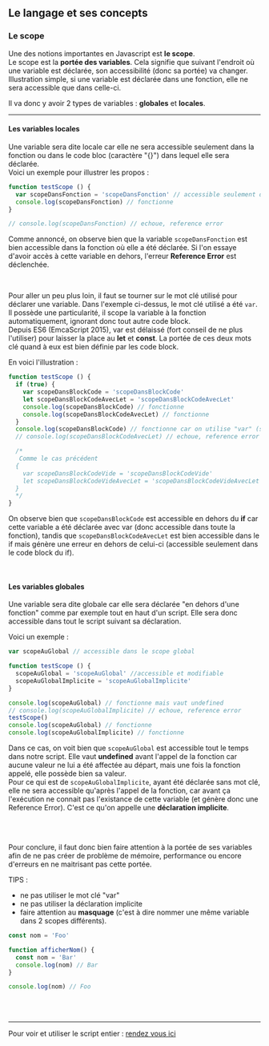 ## Le langage et ses concepts

### Le scope

Une des notions importantes en Javascript est **le scope**.  
Le scope est la __portée des variables__. Cela signifie que suivant l'endroit où une variable est déclarée, 
son accessibilité (donc sa portée) va changer.
Illustration simple, si une variable est déclarée dans une fonction, elle ne sera accessible que dans 
celle-ci.

Il va donc y avoir 2 types de variables : **globales** et **locales**.

---

#### Les variables locales

Une variable sera dite locale car elle ne sera accessible seulement dans la fonction ou dans le 
code bloc (caractère "{}") dans lequel elle sera déclarée.  
Voici un exemple pour illustrer les propos :

```js
function testScope () {
  var scopeDansFonction = 'scopeDansFonction' // accessible seulement dans cette fonction
  console.log(scopeDansFonction) // fonctionne
}

// console.log(scopeDansFonction) // echoue, reference error
```

Comme annoncé, on observe bien que la variable `scopeDansFonction` est bien accessible dans la fonction 
où elle a été déclarée. Si l'on essaye d'avoir accès à cette variable en dehors, l'erreur 
**Reference Error** est déclenchée.

<br>

Pour aller un peu plus loin, il faut se tourner sur le mot clé utilisé pour déclarer une variable. 
Dans l'exemple ci-dessus, le mot clé utilisé a été `var`. Il possède une particularité, il scope 
la variable à la fonction automatiquement, ignorant donc tout autre code block.  
Depuis ES6 (EmcaScript 2015), var est délaissé (fort conseil de ne plus l'utiliser) 
pour laisser la place au **let** et **const**. La portée de ces deux mots clé quand à eux est bien 
définie par les code block.

En voici l'illustration : 

```js
function testScope () {
  if (true) {
    var scopeDansBlockCode = 'scopeDansBlockCode'
    let scopeDansBlockCodeAvecLet = 'scopeDansBlockCodeAvecLet'
    console.log(scopeDansBlockCode) // fonctionne
    console.log(scopeDansBlockCodeAvecLet) // fonctionne
  }
  console.log(scopeDansBlockCode) // fonctionne car on utilise "var" (scope de la fonction)
  // console.log(scopeDansBlockCodeAvecLet) // echoue, reference error (scope du block)

  /*
   Comme le cas précédent
  {
    var scopeDansBlockCodeVide = 'scopeDansBlockCodeVide'
    let scopeDansBlockCodeVideAvecLet = 'scopeDansBlockCodeVideAvecLet'
  }
  */
}
```

On observe bien que `scopeDansBlockCode` est accessible en dehors du **if** car cette variable 
a été déclarée avec var (donc accessible dans toute la fonction), tandis que `scopeDansBlockCodeAvecLet` est bien accessible dans le if mais 
génère une erreur en dehors de celui-ci (accessible seulement dans le code block du if).

<br>

#### Les variables globales

Une variable sera dite globale car elle sera déclarée "en dehors d'une fonction" comme par exemple tout 
en haut d'un script. Elle sera donc accessible dans tout le script suivant sa déclaration.

Voici un exemple :

```js
var scopeAuGlobal // accessible dans le scope global

function testScope () {
  scopeAuGlobal = 'scopeAuGlobal' //accessible et modifiable
  scopeAuGlobalImplicite = 'scopeAuGlobalImplicite'
}

console.log(scopeAuGlobal) // fonctionne mais vaut undefined
// console.log(scopeAuGlobalImplicite) // echoue, reference error
testScope()
console.log(scopeAuGlobal) // fonctionne
console.log(scopeAuGlobalImplicite) // fonctionne
```

Dans ce cas, on voit bien que `scopeAuGlobal` est accessible tout le temps dans notre script. 
Elle vaut __undefined__ avant l'appel de la fonction car aucune valeur ne lui a été affectée au départ, 
mais une fois la fonction appelé, elle possède bien sa valeur.  
Pour ce qui est de `scopeAuGlobalImplicite`, ayant été déclarée sans mot clé, elle ne sera accessible 
qu'après l'appel de la fonction, car avant ça l'exécution ne connait pas l'existance de cette variable 
(et génère donc une Reference Error). C'est ce qu'on appelle une **déclaration implicite**. 

<br>
<br>

Pour conclure, il faut donc bien faire attention à la portée de ses variables afin de ne pas créer 
de problème de mémoire, performance ou encore d'erreurs en ne maitrisant pas cette portée.

TIPS :
- ne pas utiliser le mot clé "var"
- ne pas utiliser la déclaration implicite
- faire attention au **masquage** (c'est à dire nommer une même variable dans 2 scopes différents).
```js
const nom = 'Foo'

function afficherNom() {
  const nom = 'Bar'
  console.log(nom) // Bar
}

console.log(nom) // Foo
```


<br>
<br>

---

Pour voir et utiliser le script entier : [rendez vous ici](/dist/chapitre2-langage/scope.js)